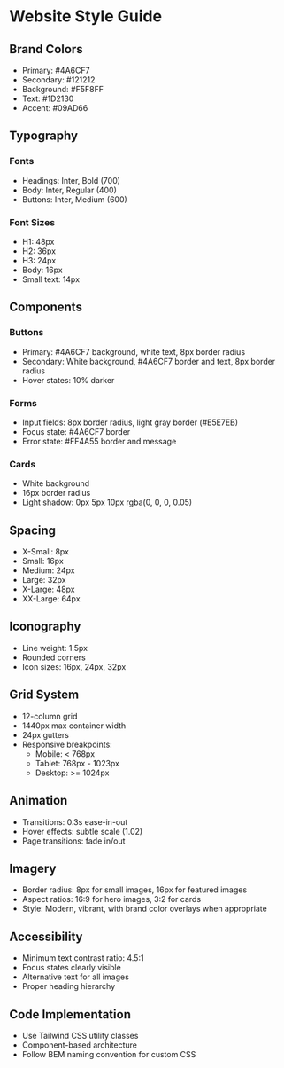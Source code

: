 # Website Style Guide

## Brand Colors
- Primary: #4A6CF7
- Secondary: #121212
- Background: #F5F8FF
- Text: #1D2130
- Accent: #09AD66

## Typography
### Fonts
- Headings: Inter, Bold (700)
- Body: Inter, Regular (400)
- Buttons: Inter, Medium (600)

### Font Sizes
- H1: 48px
- H2: 36px
- H3: 24px
- Body: 16px
- Small text: 14px

## Components

### Buttons
- Primary: #4A6CF7 background, white text, 8px border radius
- Secondary: White background, #4A6CF7 border and text, 8px border radius
- Hover states: 10% darker

### Forms
- Input fields: 8px border radius, light gray border (#E5E7EB)
- Focus state: #4A6CF7 border
- Error state: #FF4A55 border and message

### Cards
- White background
- 16px border radius
- Light shadow: 0px 5px 10px rgba(0, 0, 0, 0.05)

## Spacing
- X-Small: 8px
- Small: 16px
- Medium: 24px
- Large: 32px
- X-Large: 48px
- XX-Large: 64px

## Iconography
- Line weight: 1.5px
- Rounded corners
- Icon sizes: 16px, 24px, 32px

## Grid System
- 12-column grid
- 1440px max container width
- 24px gutters
- Responsive breakpoints:
  - Mobile: < 768px
  - Tablet: 768px - 1023px
  - Desktop: >= 1024px

## Animation
- Transitions: 0.3s ease-in-out
- Hover effects: subtle scale (1.02)
- Page transitions: fade in/out

## Imagery
- Border radius: 8px for small images, 16px for featured images
- Aspect ratios: 16:9 for hero images, 3:2 for cards
- Style: Modern, vibrant, with brand color overlays when appropriate

## Accessibility
- Minimum text contrast ratio: 4.5:1
- Focus states clearly visible
- Alternative text for all images
- Proper heading hierarchy

## Code Implementation
- Use Tailwind CSS utility classes
- Component-based architecture
- Follow BEM naming convention for custom CSS